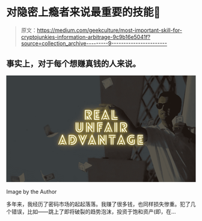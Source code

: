 # 对隐密上瘾者来说最重要的技能👾

> 原文：<https://medium.com/geekculture/most-important-skill-for-cryptojunkies-information-arbitrage-9c9b16e5041f?source=collection_archive---------9----------------------->

## 事实上，对于每个想赚真钱的人来说。

![](img/35694975736823026d7b989a5f46466c.png)

Image by the Author

多年来，我经历了密码市场的起起落落。我赚了很多钱，也同样损失惨重。犯了几个错误，比如——跳上了即将破裂的趋势泡沫，投资于饱和资产(即，在…